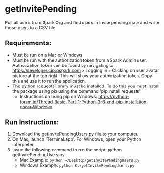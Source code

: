 # getInvitePending
Pull all users from Spark Org and find users in invite pending state and write those users to a CSV file

## Requirements:
- Must be run on a Mac or Windows
- Must be run with the authorization token from a Spark Admin user. Authorization token can be found by navigating to https://developer.ciscospark.com > Logging in > Clicking on user avatar picture at the top right. This will show your authorization token. Copy this and use it to run the application. 
- The python requests library must be installed. To do this you must install the package using pip using the command 'pip install requests'
    - Instructions on using pip on Windows: https://python-forum.io/Thread-Basic-Part-1-Python-3-6-and-pip-installation-under-Windows


## Run Instructions:
1) Download the getInvitePendingUsers.py file to your computer.
2) On Mac, launch 'Terminal.app'. For Windows, open your Python interpreter.
3) Issue the following command to run the script:  python getInvitePendingUsers.py
    - Mac Example: ```python ~/Desktop/getInvitePendingUsers.py```
    - Windows Example: ```python C:\getInvitePendingUsers.py```

  
